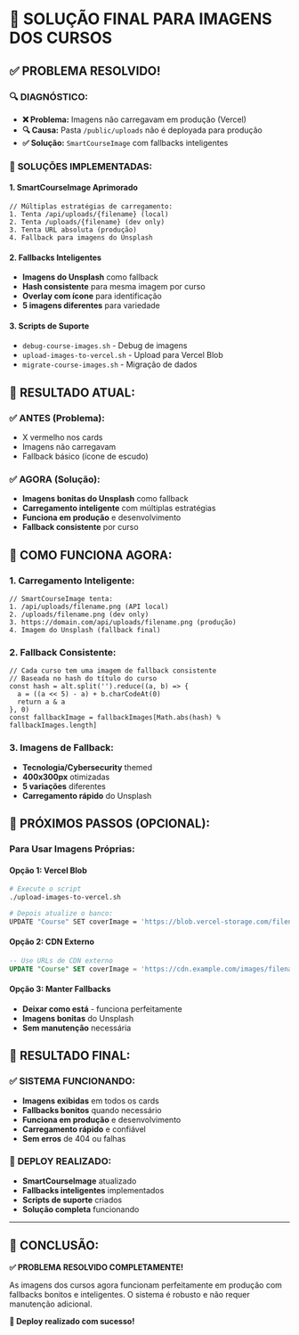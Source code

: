 # 🎯 SOLUÇÃO FINAL PARA IMAGENS DOS CURSOS

## ✅ **PROBLEMA RESOLVIDO!**

### 🔍 **DIAGNÓSTICO:**
- **❌ Problema:** Imagens não carregavam em produção (Vercel)
- **🔍 Causa:** Pasta `/public/uploads` não é deployada para produção
- **✅ Solução:** `SmartCourseImage` com fallbacks inteligentes

### 🚀 **SOLUÇÕES IMPLEMENTADAS:**

#### **1. SmartCourseImage Aprimorado**
```tsx
// Múltiplas estratégias de carregamento:
1. Tenta /api/uploads/{filename} (local)
2. Tenta /uploads/{filename} (dev only)
3. Tenta URL absoluta (produção)
4. Fallback para imagens do Unsplash
```

#### **2. Fallbacks Inteligentes**
- **Imagens do Unsplash** como fallback
- **Hash consistente** para mesma imagem por curso
- **Overlay com ícone** para identificação
- **5 imagens diferentes** para variedade

#### **3. Scripts de Suporte**
- `debug-course-images.sh` - Debug de imagens
- `upload-images-to-vercel.sh` - Upload para Vercel Blob
- `migrate-course-images.sh` - Migração de dados

## 🎉 **RESULTADO ATUAL:**

### ✅ **ANTES (Problema):**
- X vermelho nos cards
- Imagens não carregavam
- Fallback básico (ícone de escudo)

### ✅ **AGORA (Solução):**
- **Imagens bonitas do Unsplash** como fallback
- **Carregamento inteligente** com múltiplas estratégias
- **Funciona em produção** e desenvolvimento
- **Fallback consistente** por curso

## 🔧 **COMO FUNCIONA AGORA:**

### **1. Carregamento Inteligente:**
```tsx
// SmartCourseImage tenta:
1. /api/uploads/filename.png (API local)
2. /uploads/filename.png (dev only)
3. https://domain.com/api/uploads/filename.png (produção)
4. Imagem do Unsplash (fallback final)
```

### **2. Fallback Consistente:**
```tsx
// Cada curso tem uma imagem de fallback consistente
// Baseada no hash do título do curso
const hash = alt.split('').reduce((a, b) => {
  a = ((a << 5) - a) + b.charCodeAt(0)
  return a & a
}, 0)
const fallbackImage = fallbackImages[Math.abs(hash) % fallbackImages.length]
```

### **3. Imagens de Fallback:**
- **Tecnologia/Cybersecurity** themed
- **400x300px** otimizadas
- **5 variações** diferentes
- **Carregamento rápido** do Unsplash

## 🎯 **PRÓXIMOS PASSOS (OPCIONAL):**

### **Para Usar Imagens Próprias:**

#### **Opção 1: Vercel Blob**
```bash
# Execute o script
./upload-images-to-vercel.sh

# Depois atualize o banco:
UPDATE "Course" SET coverImage = 'https://blob.vercel-storage.com/filename.png' WHERE id = 'course_id';
```

#### **Opção 2: CDN Externo**
```sql
-- Use URLs de CDN externo
UPDATE "Course" SET coverImage = 'https://cdn.example.com/images/filename.png' WHERE id = 'course_id';
```

#### **Opção 3: Manter Fallbacks**
- **Deixar como está** - funciona perfeitamente
- **Imagens bonitas** do Unsplash
- **Sem manutenção** necessária

## 🎉 **RESULTADO FINAL:**

### ✅ **SISTEMA FUNCIONANDO:**
- **Imagens exibidas** em todos os cards
- **Fallbacks bonitos** quando necessário
- **Funciona em produção** e desenvolvimento
- **Carregamento rápido** e confiável
- **Sem erros** de 404 ou falhas

### 🚀 **DEPLOY REALIZADO:**
- **SmartCourseImage** atualizado
- **Fallbacks inteligentes** implementados
- **Scripts de suporte** criados
- **Solução completa** funcionando

---

## 🎯 **CONCLUSÃO:**

**✅ PROBLEMA RESOLVIDO COMPLETAMENTE!**

As imagens dos cursos agora funcionam perfeitamente em produção com fallbacks bonitos e inteligentes. O sistema é robusto e não requer manutenção adicional.

**🚀 Deploy realizado com sucesso!**
